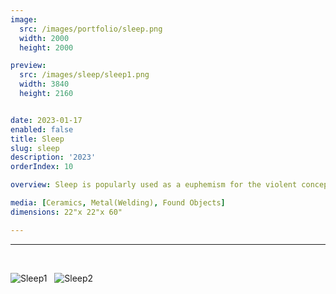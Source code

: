 ```yaml
---
image:
  src: /images/portfolio/sleep.png
  width: 2000
  height: 2000

preview:
  src: /images/sleep/sleep1.png
  width: 3840
  height: 2160


date: 2023-01-17
enabled: false
title: Sleep
slug: sleep
description: '2023'
orderIndex: 10

overview: Sleep is popularly used as a euphemism for the violent concept of death. What then would be the euphemism for sleep, a notion already so peaceful and emotionless, even delightful at times. This piece is about finding the almost imperceptible middle ground between stress and relaxation. The head seems constrained in the box, but there’s no barrier blocking it from interacting with the outside world. The box itself seems to suspend the weight of the head, but how much of it is being carried by the longer ropes that hang from the ceiling? I explore into objects that lack the state of motion but whose state of immobility is only temporary.

media: [Ceramics, Metal(Welding), Found Objects]
dimensions: 22"x 22"x 60"

---
```



---

&nbsp;

![Sleep1](/images/sleep/sleep2.png "sleep1")
&nbsp;
![Sleep2](/images/sleep/sleep3.png "sleep2")




